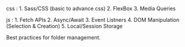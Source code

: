 css : 
    1. Sass/CSS (basic to advance css)
    2. FlexBox
    3. Media Queries

js :
    1. Fetch APIs
    2. Async/Await
    3. Event Listners
    4. DOM Manipulation (Selection & Creation)
    5. Local/Session Storage

Best practices for folder management.